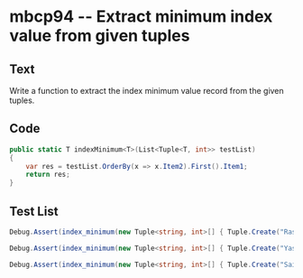 # mbcp94 -- Extract minimum index value from given tuples

## Text

Write a function to extract the index minimum value record from the given tuples.

## Code

```csharp
public static T indexMinimum<T>(List<Tuple<T, int>> testList)
{
    var res = testList.OrderBy(x => x.Item2).First().Item1;
    return res;
}
```

## Test List

```csharp
Debug.Assert(index_minimum(new Tuple<string, int>[] { Tuple.Create("Rash", 143), Tuple.Create("Manjeet", 200), Tuple.Create("Varsha", 100) }) == "Varsha");
```

```csharp
Debug.Assert(index_minimum(new Tuple<string, int>[] { Tuple.Create("Yash", 185), Tuple.Create("Dawood", 125), Tuple.Create("Sanya", 175) }) == "Dawood");
```

```csharp
Debug.Assert(index_minimum(new Tuple<string, int>[] { Tuple.Create("Sai", 345), Tuple.Create("Salman", 145), Tuple.Create("Ayesha", 96) }) == "Ayesha");
```
